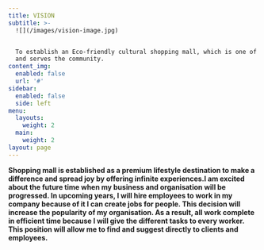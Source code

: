 ```yaml
---
title: VISION
subtitle: >-
  ![](/images/vision-image.jpg)


  To establish an Eco-friendly cultural shopping mall, which is one of its kind
  and serves the community.
content_img:
  enabled: false
  url: '#'
sidebar:
  enabled: false
  side: left
menu:
  layouts:
    weight: 2
  main:
    weight: 2
layout: page
---
```

**Shopping mall is established as a premium lifestyle destination to make a difference and spread joy by offering infinite experiences.I am excited about the future time when my business and organisation will be progressed. In upcoming years, I will hire employees to work in my company because of it I can create jobs for people. This decision will increase the popularity of my organisation. As a result, all work complete in efficient time because I will give the different tasks to every worker. This position will allow me to find and suggest directly to clients and employees.**

